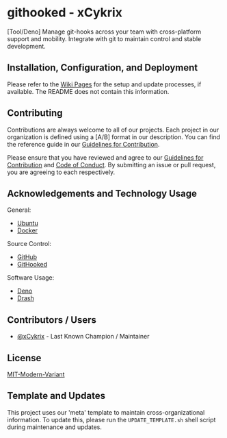 # githooked - xCykrix

[Tool/Deno] Manage git-hooks across your team with cross-platform support and mobility. Integrate with git to maintain control and stable development.

## Installation, Configuration, and Deployment

Please refer to the [Wiki Pages](../../wiki/) for the setup and update processes, if available. The README does not contain this information.

## Contributing

Contributions are always welcome to all of our projects. Each project in our organization is defined using a [A/B] format in our description. You can find the reference guide in our
[Guidelines for Contribution](https://github.com/amethyst-studio/.github/blob/main/.github/CONTRIBUTING.md).

Please ensure that you have reviewed and agree to our [Guidelines for Contribution](https://github.com/amethyst-studio/.github/blob/main/.github/CONTRIBUTING.md) and
[Code of Conduct](https://github.com/amethyst-studio/.github/blob/main/.github/CODE_OF_CONDUCT.md). By submitting an issue or pull request, you are agreeing to each respectively.

## Acknowledgements and Technology Usage

General:

- [Ubuntu](https://ubuntu.com/)
- [Docker](https://docs.docker.com/)

Source Control:

- [GitHub](https://github.com/)
- [GitHooked](https:/github.com/amethyst-studio/githooked)

Software Usage:

- [Deno](https://deno.land/)
- [Drash](https://drash.land/)

## Contributors / Users

- [@xCykrix](https://github.com/xCykrix) - Last Known Champion / Maintainer

## License

[MIT-Modern-Variant](https://spdx.org/licenses/MIT-Modern-Variant.html)

## Template and Updates

This project uses our 'meta' template to maintain cross-organizational information. To update this, please run the `UPDATE_TEMPLATE.sh` shell script during maintenance and updates.
